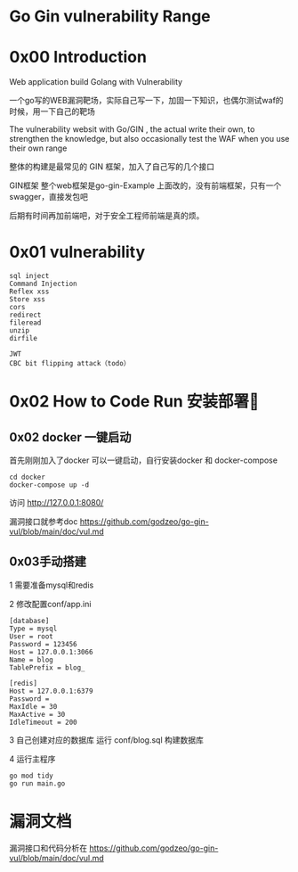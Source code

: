 # Go Gin vulnerability Range 

# 0x00 Introduction

Web application build Golang with Vulnerability

一个go写的WEB漏洞靶场，实际自己写一下，加固一下知识，也偶尔测试waf的时候，用一下自己的靶场

The vulnerability websit with Go/GIN , the actual write their own, to strengthen the knowledge, but also occasionally test the WAF when you use their own range

整体的构建是最常见的 GIN 框架，加入了自己写的几个接口

GIN框架 整个web框架是go-gin-Example 上面改的，没有前端框架，只有一个swagger，直接发包吧

后期有时间再加前端吧，对于安全工程师前端是真的烦。




# 0x01 vulnerability

```
sql inject
Command Injection
Reflex xss
Store xss
cors
redirect
fileread
unzip
dirfile

JWT
CBC bit flipping attack（todo）

```

# 0x02 How to Code Run 安装部署🚀

## 0x02 docker 一键启动
首先刚刚加入了docker 可以一键启动，自行安装docker 和 docker-compose

```
cd docker
docker-compose up -d

```
访问 http://127.0.0.1:8080/  

漏洞接口就参考doc https://github.com/godzeo/go-gin-vul/blob/main/doc/vul.md


## 0x03手动搭建
1 需要准备mysql和redis

2 修改配置conf/app.ini
```
[database]
Type = mysql
User = root
Password = 123456
Host = 127.0.0.1:3066
Name = blog
TablePrefix = blog_

[redis]
Host = 127.0.0.1:6379
Password =
MaxIdle = 30
MaxActive = 30
IdleTimeout = 200
```

3 自己创建对应的数据库 运行 conf/blog.sql 构建数据库

4 运行主程序
```
go mod tidy
go run main.go
```

# 漏洞文档
漏洞接口和代码分析在
https://github.com/godzeo/go-gin-vul/blob/main/doc/vul.md
